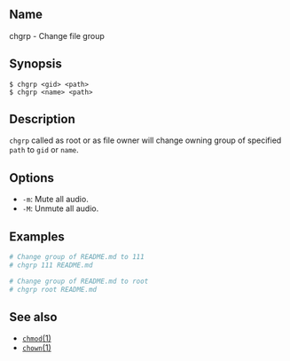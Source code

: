 ## Name

chgrp - Change file group

## Synopsis

```**sh
$ chgrp <gid> <path>
$ chgrp <name> <path>
```

## Description

`chgrp` called as root or as file owner will change owning group of specified `path` to `gid` or `name`.

## Options

* `-m`: Mute all audio.
* `-M`: Unmute all audio.

## Examples

```sh
# Change group of README.md to 111
# chgrp 111 README.md

# Change group of README.md to root
# chgrp root README.md
```

## See also

* [`chmod`(1)](chmod.md)
* [`chown`(1)](chown.md)
